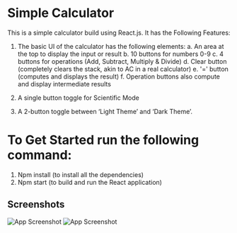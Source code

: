 # Simple Calculator
This is a simple calculator build using React.js.
It has the Following Features:
1. The basic UI of the calculator has the following elements:
  a. An area at the top to display the input or result
  b. 10 buttons for numbers 0-9
  c. 4 buttons for operations (Add, Subtract, Multiply & Divide)
  d. Clear button (completely clears the stack, akin to AC in a real calculator)
  e. '=' button (computes and displays the result)
  f. Operation buttons also compute and display intermediate results

2. A single button toggle for Scientific Mode
3. A 2-button toggle between ‘Light Theme’ and ‘Dark Theme’.


# To Get Started run the following command:
1. Npm install (to install all the dependencies)
2. Npm start (to build and run the React application)

## Screenshots
![App Screenshot](https://drive.google.com/file/d/18VW6BHUq-dMxOXmMIQGcNhx_Zs-5QKNM/view?usp=sharing)
![App Screenshot](https://drive.google.com/file/d/18d-pjNLSmCidmI9dFBX_w-G_TThJMVl2/view?usp=sharing)
